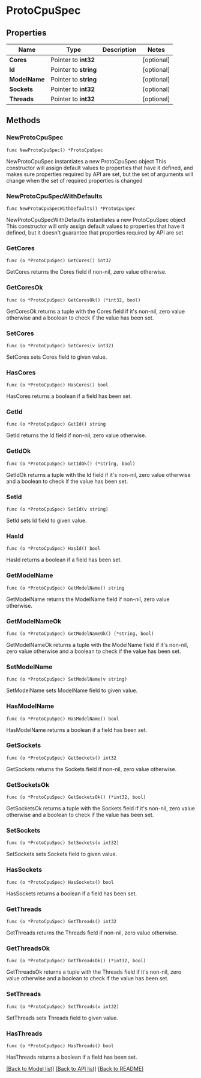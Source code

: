 # ProtoCpuSpec

## Properties

Name | Type | Description | Notes
------------ | ------------- | ------------- | -------------
**Cores** | Pointer to **int32** |  | [optional] 
**Id** | Pointer to **string** |  | [optional] 
**ModelName** | Pointer to **string** |  | [optional] 
**Sockets** | Pointer to **int32** |  | [optional] 
**Threads** | Pointer to **int32** |  | [optional] 

## Methods

### NewProtoCpuSpec

`func NewProtoCpuSpec() *ProtoCpuSpec`

NewProtoCpuSpec instantiates a new ProtoCpuSpec object
This constructor will assign default values to properties that have it defined,
and makes sure properties required by API are set, but the set of arguments
will change when the set of required properties is changed

### NewProtoCpuSpecWithDefaults

`func NewProtoCpuSpecWithDefaults() *ProtoCpuSpec`

NewProtoCpuSpecWithDefaults instantiates a new ProtoCpuSpec object
This constructor will only assign default values to properties that have it defined,
but it doesn't guarantee that properties required by API are set

### GetCores

`func (o *ProtoCpuSpec) GetCores() int32`

GetCores returns the Cores field if non-nil, zero value otherwise.

### GetCoresOk

`func (o *ProtoCpuSpec) GetCoresOk() (*int32, bool)`

GetCoresOk returns a tuple with the Cores field if it's non-nil, zero value otherwise
and a boolean to check if the value has been set.

### SetCores

`func (o *ProtoCpuSpec) SetCores(v int32)`

SetCores sets Cores field to given value.

### HasCores

`func (o *ProtoCpuSpec) HasCores() bool`

HasCores returns a boolean if a field has been set.

### GetId

`func (o *ProtoCpuSpec) GetId() string`

GetId returns the Id field if non-nil, zero value otherwise.

### GetIdOk

`func (o *ProtoCpuSpec) GetIdOk() (*string, bool)`

GetIdOk returns a tuple with the Id field if it's non-nil, zero value otherwise
and a boolean to check if the value has been set.

### SetId

`func (o *ProtoCpuSpec) SetId(v string)`

SetId sets Id field to given value.

### HasId

`func (o *ProtoCpuSpec) HasId() bool`

HasId returns a boolean if a field has been set.

### GetModelName

`func (o *ProtoCpuSpec) GetModelName() string`

GetModelName returns the ModelName field if non-nil, zero value otherwise.

### GetModelNameOk

`func (o *ProtoCpuSpec) GetModelNameOk() (*string, bool)`

GetModelNameOk returns a tuple with the ModelName field if it's non-nil, zero value otherwise
and a boolean to check if the value has been set.

### SetModelName

`func (o *ProtoCpuSpec) SetModelName(v string)`

SetModelName sets ModelName field to given value.

### HasModelName

`func (o *ProtoCpuSpec) HasModelName() bool`

HasModelName returns a boolean if a field has been set.

### GetSockets

`func (o *ProtoCpuSpec) GetSockets() int32`

GetSockets returns the Sockets field if non-nil, zero value otherwise.

### GetSocketsOk

`func (o *ProtoCpuSpec) GetSocketsOk() (*int32, bool)`

GetSocketsOk returns a tuple with the Sockets field if it's non-nil, zero value otherwise
and a boolean to check if the value has been set.

### SetSockets

`func (o *ProtoCpuSpec) SetSockets(v int32)`

SetSockets sets Sockets field to given value.

### HasSockets

`func (o *ProtoCpuSpec) HasSockets() bool`

HasSockets returns a boolean if a field has been set.

### GetThreads

`func (o *ProtoCpuSpec) GetThreads() int32`

GetThreads returns the Threads field if non-nil, zero value otherwise.

### GetThreadsOk

`func (o *ProtoCpuSpec) GetThreadsOk() (*int32, bool)`

GetThreadsOk returns a tuple with the Threads field if it's non-nil, zero value otherwise
and a boolean to check if the value has been set.

### SetThreads

`func (o *ProtoCpuSpec) SetThreads(v int32)`

SetThreads sets Threads field to given value.

### HasThreads

`func (o *ProtoCpuSpec) HasThreads() bool`

HasThreads returns a boolean if a field has been set.


[[Back to Model list]](../README.md#documentation-for-models) [[Back to API list]](../README.md#documentation-for-api-endpoints) [[Back to README]](../README.md)


